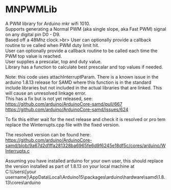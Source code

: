 # MNPWMLib
A PWM library for Arduino mkr wifi 1010.<br>
Supports generating a Normal PWM (aka single slope, aka Fast PWM) signal on any digital pin D0 - D9.<br>
Based off a 48Mhz clock.>br>
User can optionally provide a callback routine to ve called when PWM duty limit hit.<br>
User can optionally provide a callback routine to be called each time the PWM top value is reached.<br>
User supplies a prescalar, top and duty value.<br>
Library has a function to calculate best prescalar and top values if needed.<br>

Note: this code uses attachInterruptParam. There is a known issue in the arduino 1.8.13 release for SAMD where this function is in the standard include libraries but not included in the actual libraries that are linked. This will cause an unresolved linkage error. <br>
This has a fix but is not yet released, see:<br>
https://github.com/arduino/ArduinoCore-samd/pull/667<br>
https://github.com/arduino/ArduinoCore-samd/issues/624<br>

To fix this either wait for the next release and check it is resolved or pro tem replace the Winterrupts.cpp file with the fixed version.

The resolved version can be found here:<br>
https://github.com/arduino/ArduinoCore-samd/blob/9a67d2d1ffa281328ba6965fe6d9f6245e18df5c/cores/arduino/WInterrupts.c<br>

Assuming you have installed arduino for your own user, this should replace the version installed as part of 1.8.13 on your local machine at <br>
C:\Users\\[your username]\AppData\Local\Arduino15\packages\arduino\hardware\samd\1.8.13\cores\arduino
